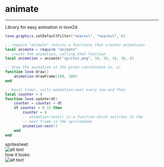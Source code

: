 # animate

-----

Library for easy animation in love2d

```lua
love.graphics.setDefaultFilter("nearest", "nearest", 0)

-- require "animate" returns a functions that creates animations
local animate = require "animate"
-- create the animation, calling that function
local animation = animate("sprites.png", 16, 16, 16, 16, 4)

-- draw the animation at the given coordinates (x, y)
function love.draw()
	animation:drawFrame(100, 100)
end

-- basic timer, calls animation:next every now and then
local counter = 0
function love.update(dt)
	counter = counter + dt
	if counter > 0.15 then
		counter = 0
		-- animation:next() is a function which switches to the
		-- next frame in the spritesheet
		animation:next()
	end
end
```

spritesheet:  
![alt text][spritesheet]  
how it looks:  
![alt text][fire animation]

[spritesheet]: https://github.com/theamazingwaffle/love2d-animate/blob/master/example/fire.gif "Spritesheet"
[fire animation]: https://github.com/theamazingwaffle/love2d-animate/blob/master/example/fire.gif "Animation"
